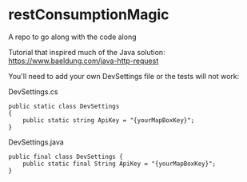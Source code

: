 # restConsumptionMagic
A repo to go along with the code along

Tutorial that inspired much of the Java solution: https://www.baeldung.com/java-http-request

You'll need to add your own DevSettings file or the tests will not work:

DevSettings.cs
```
public static class DevSettings
{
    public static string ApiKey = "{yourMapBoxKey}";
}
```

DevSettings.java
```
public final class DevSettings {
    public static final String ApiKey = "{yourMapBoxKey}";
}
```